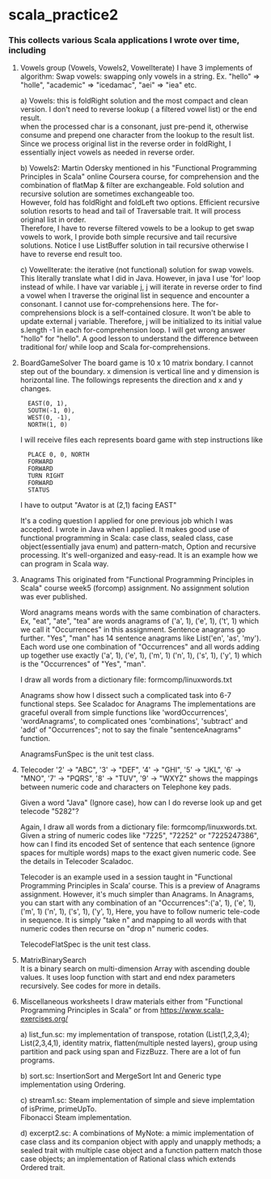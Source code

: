 # scala_practice2

### This collects various Scala applications I wrote over time, including


   1. Vowels group (Vowels, Vowels2, VowelIterate) 
      I have 3 implements of algorithm: Swap vowels: swapping only vowels in a string. 
      Ex. "hello" =>  "holle", "academic" => "icedamac", "aei" => "iea" etc.
        
       a) Vowels: this is foldRight solution and the most compact and clean version.  I don't need to reverse lookup (
          a filtered vowel list) or the end result.                     
          when the processed char is a consonant, just pre-pend it, otherwise consume and prepend one character 
          from the lookup to the result list.  Since we process original list in the reverse order in foldRight,
          I essentially inject vowels as needed in reverse order.          
          
       b) Vowels2: Martin Odersky mentioned in his "Functional Programming Principles in Scala" online Coursera course, 
          for comprehension and the combination of flatMap & filter are exchangeable.  Fold solution and recursive solution
          are sometimes exchangeable too.            
          However, fold has foldRight and foldLeft two options.  Efficient 
          recursive solution resorts to head and tail of Traversable trait.  It will process original list in order.  
          Therefore, I have to reverse filtered vowels to be a lookup to get swap vowels to work, 
          I provide both simple recursive and tail recursive solutions.  Notice I use ListBuffer solution in tail 
          recursive otherwise I have to reverse end result too.
          
       c) VowelIterate: the iterative (not functional) solution for swap vowels. This literally translate what 
          I did in Java.  However, in java I use 'for' loop instead of while.
          I have var variable j, j will iterate in reverse order to find a vowel when I traverse the original list in
          sequence and encounter a consonant. I cannot use for-comprehensions here. The for-comprehensions block is 
          a self-contained closure.  It won't be able to update external j variable. Therefore, j will be initialized to 
          its initial value s.length -1 in each for-comprehension loop.  I will get wrong answer "hollo" for "hello". 
          A good lesson to understand the difference between traditional for/ while loop and Scala for-comprehensions. 
       
   2. BoardGameSolver 
      The board game is 10 x 10 matrix bondary.  I cannot step out of the boundary.
      x dimension is vertical line and y dimension is horizontal line.  The followings represents the direction and
      x and y changes.
        
            EAST(0, 1),
            SOUTH(-1, 0),
            WEST(0, -1),
            NORTH(1, 0)
            
      I will receive files each represents board game with step instructions like
      
            PLACE 0, 0, NORTH
            FORWARD
            FORWARD
            TURN RIGHT
            FORWARD
            STATUS
            
      I have to output "Avator is at (2,1) facing EAST"
      
      It's a coding question I applied for one previous job which I was accepted.  I wrote in Java when I applied.
      It makes good use of functional programming in Scala: case class, sealed class, case object(essentially java enum) 
      and pattern-match, Option and recursive processing.  It's well-organized and easy-read. It is an example how we
      can program in Scala way.
    
   3. Anagrams
      This originated from "Functional Programming Principles in Scala" course week5 (forcomp) assignment. 
      No assignment solution was ever published.
      
      Word anagrams means words with the same combination of characters.  Ex, "eat", "ate", "tea" are words anagrams of
      ('a', 1), ('e', 1), ('t', 1) which we call it "Occurrences" in this assignment.  Sentence anagrams go further. 
      "Yes", "man" has 14 sentence anagrams like List('en', 'as', 'my').  Each word use one combination of "Occurrences"
      and all words adding up together use exactly ('a', 1), ('e', 1), ('m', 1) ('n', 1), ('s', 1), ('y', 1) which is
      the "Occurrences" of "Yes", "man". 
      
      I draw all words from a dictionary file: formcomp/linuxwords.txt
      
      Anagrams show how I dissect such a complicated task into 6-7 functional steps. See Scaladoc for Anagrams
      The implementations are graceful overall from simple functions like 'wordOccurrences', 'wordAnagrams', 
      to complicated ones 'combinations', 'subtract' and 'add' of "Occurrences"; not to say the finale 
      "sentenceAnagrams" function.  
      
      AnagramsFunSpec is the unit test class.
      
   4. Telecoder
      '2' -> "ABC", '3' -> "DEF", '4' -> "GHI", '5' -> "JKL", '6' -> "MNO", '7' -> "PQRS", '8' -> "TUV", 
      '9' -> "WXYZ" shows the mappings between numeric code and characters on Telephone key pads.        
       
      Given a word "Java" (Ignore case), how can I do reverse look up and get telecode "5282"?
      
      Again, I draw all words from a dictionary file: formcomp/linuxwords.txt.  Given a string of numeric codes like
      "7225", "72252" or "7225247386", how can I find its encoded Set of sentence that each sentence (ignore spaces 
      for multiple words) maps to the exact given numeric code. See the details in Telecoder Scaladoc.
      
      Telecoder is an example used in a session taught in "Functional Programming Principles in Scala’ course.
      This is a preview of Anagrams assignment.  However, it's much simpler than Anagrams.  In Anagrams, 
      you can start with any combination of an "Occurrences":('a', 1), ('e', 1), ('m', 1) ('n', 1), ('s', 1), ('y', 1), 
      Here, you have to follow numeric tele-code in sequence.  It is simply "take n" and mapping to all words with 
      that numeric codes then recurse on "drop n" numeric codes.
      
      TelecodeFlatSpec is the unit test class.  
      
   5. MatrixBinarySearch          
      It is a binary search on multi-dimension Array with ascending double values. It uses loop function with start and
      end ndex parameters recursively. See codes for more in details.
   
   6. Miscellaneous worksheets
      I draw materials either from "Functional Programming Principles in Scala" or from https://www.scala-exercises.org/
      
      a) list_fun.sc: my implementation of transpose, rotation (List(1,2,3,4); List(2,3,4,1),  identity matrix, 
      flatten(multiple nested layers), group using partition and pack using span and FizzBuzz. 
      There are a lot of fun programs.          
      
      b) sort.sc: InsertionSort and MergeSort Int and Generic type implementation using Ordering.
      
      c) stream1.sc: Steam implementation of simple and sieve implemtation of isPrime, primeUpTo.  
         Fibonacci Steam implementation.
         
      d) excerpt2.sc: A combinations of MyNote: a mimic implementation of case class and its companion object with 
         apply and unapply methods; a sealed trait with multiple case object and a function pattern match 
         those case objects; an implementation of Rational class which extends Ordered trait.     
      
      
   
      
          
         
        


